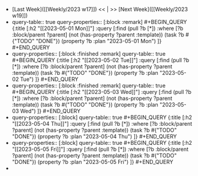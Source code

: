 - [Last Week]([[Weekly/2023 w17]]) << | >> [Next Week]([[Weekly/2023 w19]])
- query-table:: true
  query-properties:: [:block :remark]
  #+BEGIN_QUERY
  {:title [:h2 "[[2023-05-01 Mon]]"]
   :query [:find (pull ?b [*])
       :where
       [?b :block/parent ?parent]
       (not (has-property ?parent :template))
       (task ?b #{"TODO" "DONE"})
       (property ?b :plan "2023-05-01 Mon")
  ]}
  #+END_QUERY
- query-properties:: [:block :finished :remark]
  query-table:: true
  #+BEGIN_QUERY
  {:title [:h2 "[[2023-05-02 Tue]]"]
   :query [:find (pull ?b [*])
       :where
       [?b :block/parent ?parent]
       (not (has-property ?parent :template))
       (task ?b #{"TODO" "DONE"})
       (property ?b :plan "2023-05-02 Tue")
  ]}
  #+END_QUERY
- query-properties:: [:block :finished :remark]
  query-table:: true
  #+BEGIN_QUERY
  {:title [:h2 "[[2023-05-03 Wed]]"]
   :query [:find (pull ?b [*])
       :where
       [?b :block/parent ?parent]
       (not (has-property ?parent :template))
       (task ?b #{"TODO" "DONE"})
       (property ?b :plan "2023-05-03 Wed")
  ]}
  #+END_QUERY
- query-properties:: [:block]
  query-table:: true
  #+BEGIN_QUERY
  {:title [:h2 "[[2023-05-04 Thu]]"]
   :query [:find (pull ?b [*])
       :where
       [?b :block/parent ?parent]
       (not (has-property ?parent :template))
       (task ?b #{"TODO" "DONE"})
       (property ?b :plan "2023-05-04 Thu")
  ]}
  #+END_QUERY
- query-properties:: [:block]
  query-table:: true
  #+BEGIN_QUERY
  {:title [:h2 "[[2023-05-05 Fri]]"]
   :query [:find (pull ?b [*])
       :where
       [?b :block/parent ?parent]
       (not (has-property ?parent :template))
       (task ?b #{"TODO" "DONE"})
       (property ?b :plan "2023-05-05 Fri")
  ]}
  #+END_QUERY
-